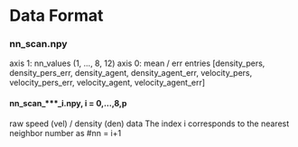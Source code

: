 # Data Format

### nn_scan.npy

axis 1: nn_values (1, ..., 8, 12)
axis 0: mean / err entries
[density_pers, density_pers_err, density_agent, density_agent_err,
 velocity_pers, velocity_pers_err, velocity_agent, velocity_agent_err]


#### nn_scan_***_i.npy, i = 0,...,8,p

raw speed (vel) / density (den) data
The index i corresponds to the nearest neighbor number as #nn = i+1